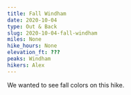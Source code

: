 ```yaml
---
title: Fall Windham
date: 2020-10-04
type: Out & Back
slug: 2020-10-04-fall-windham
miles: None
hike_hours: None
elevation_ft: ???
peaks: Windham
hikers: Alex
---
```


We wanted to see fall colors on this hike.
